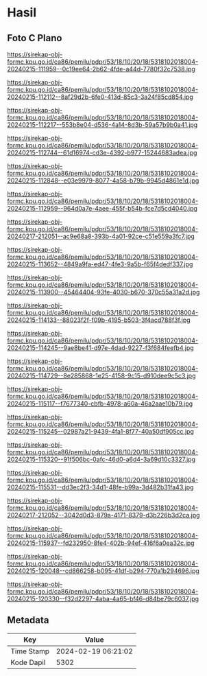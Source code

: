 # Hasil

## Foto C Plano

https://sirekap-obj-formc.kpu.go.id/ca86/pemilu/pdpr/53/18/10/20/18/5318102018004-20240215-111959--0c19ee64-2b62-4fde-a44d-7780f32c7538.jpg

https://sirekap-obj-formc.kpu.go.id/ca86/pemilu/pdpr/53/18/10/20/18/5318102018004-20240215-112112--8af29d2b-6fe0-413d-85c3-3a24f85cd854.jpg

https://sirekap-obj-formc.kpu.go.id/ca86/pemilu/pdpr/53/18/10/20/18/5318102018004-20240215-112217--553b8e04-d536-4a14-8d3b-59a57b9b0a41.jpg

https://sirekap-obj-formc.kpu.go.id/ca86/pemilu/pdpr/53/18/10/20/18/5318102018004-20240215-112744--61d16974-cd3e-4392-b977-15244683adea.jpg

https://sirekap-obj-formc.kpu.go.id/ca86/pemilu/pdpr/53/18/10/20/18/5318102018004-20240215-112848--e03e9979-8077-4a58-b79b-9945d4861e1d.jpg

https://sirekap-obj-formc.kpu.go.id/ca86/pemilu/pdpr/53/18/10/20/18/5318102018004-20240215-112959--964d0a7e-4aee-455f-b54b-fce7d5cd4040.jpg

https://sirekap-obj-formc.kpu.go.id/ca86/pemilu/pdpr/53/18/10/20/18/5318102018004-20240217-212051--ac9e68a8-393b-4a01-92ce-c51e559a3fc7.jpg

https://sirekap-obj-formc.kpu.go.id/ca86/pemilu/pdpr/53/18/10/20/18/5318102018004-20240215-113652--4849a9fa-ed47-4fe3-9a5b-f65f4dedf337.jpg

https://sirekap-obj-formc.kpu.go.id/ca86/pemilu/pdpr/53/18/10/20/18/5318102018004-20240215-113900--45464404-93fe-4030-b670-370c55a31a2d.jpg

https://sirekap-obj-formc.kpu.go.id/ca86/pemilu/pdpr/53/18/10/20/18/5318102018004-20240215-114133--88023f2f-f09b-4195-b503-3f4acd788f3f.jpg

https://sirekap-obj-formc.kpu.go.id/ca86/pemilu/pdpr/53/18/10/20/18/5318102018004-20240215-114245--9ae8be41-d97e-4dad-9227-f3f684feefb4.jpg

https://sirekap-obj-formc.kpu.go.id/ca86/pemilu/pdpr/53/18/10/20/18/5318102018004-20240215-114729--8e285868-1e25-4158-9c15-d910dee9c5c3.jpg

https://sirekap-obj-formc.kpu.go.id/ca86/pemilu/pdpr/53/18/10/20/18/5318102018004-20240215-115117--f7677340-cbfb-4978-a60a-46a2aae10b79.jpg

https://sirekap-obj-formc.kpu.go.id/ca86/pemilu/pdpr/53/18/10/20/18/5318102018004-20240215-115245--02987a21-9439-4fa1-8f77-40a50df905cc.jpg

https://sirekap-obj-formc.kpu.go.id/ca86/pemilu/pdpr/53/18/10/20/18/5318102018004-20240215-115320--91f506bc-0afc-46d0-a6d4-3a69d10c3327.jpg

https://sirekap-obj-formc.kpu.go.id/ca86/pemilu/pdpr/53/18/10/20/18/5318102018004-20240215-115531--dd3ec2f3-34d1-48fe-b99a-3d482b31fa43.jpg

https://sirekap-obj-formc.kpu.go.id/ca86/pemilu/pdpr/53/18/10/20/18/5318102018004-20240217-212052--3042d0d3-879a-4171-8379-d3b226b3d2ca.jpg

https://sirekap-obj-formc.kpu.go.id/ca86/pemilu/pdpr/53/18/10/20/18/5318102018004-20240215-115937--fd232950-8fe4-402b-94ef-416f6a0ea32c.jpg

https://sirekap-obj-formc.kpu.go.id/ca86/pemilu/pdpr/53/18/10/20/18/5318102018004-20240215-120048--cd866258-b095-41df-b294-770a1b294696.jpg

https://sirekap-obj-formc.kpu.go.id/ca86/pemilu/pdpr/53/18/10/20/18/5318102018004-20240215-120330--f32d2297-4aba-4a65-bf46-d84be79c6037.jpg


## Metadata

| Key        | Value               |
| ---------- | ------------------- |
| Time Stamp | 2024-02-19 06:21:02 |
| Kode Dapil | 5302                |



